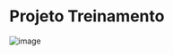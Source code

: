 ﻿# Projeto Treinamento
![image](https://github.com/user-attachments/assets/ad19c36a-6c1c-4142-a002-47623c19f93e)
